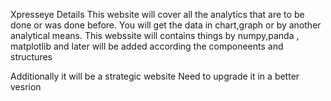 Xpresseye Details
This website will cover all the analytics that are to be done or was done before.
You will get the data in chart,graph or by another analytical means.
This webssite will contains things by numpy,panda , matplotlib  and later will be added according the componeents and structures


Additionally it will be a strategic website
Need to upgrade it in  a better vesrion
